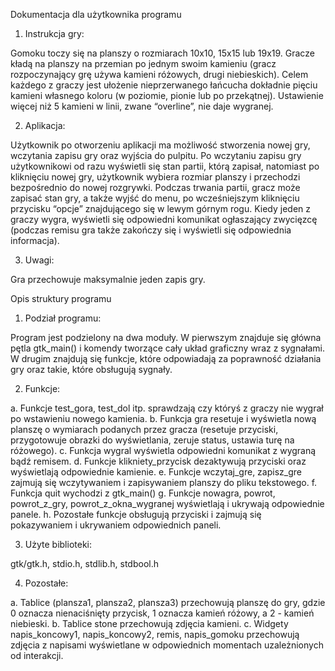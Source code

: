 Dokumentacja dla użytkownika programu

1. Instrukcja gry:

Gomoku toczy się na planszy o rozmiarach 10x10, 15x15 lub 19x19.
Gracze kładą na planszy na przemian po jednym swoim kamieniu (gracz
rozpoczynający grę używa kamieni różowych, drugi niebieskich). Celem każdego
z graczy jest ułożenie nieprzerwanego łańcucha dokładnie pięciu kamieni
własnego koloru (w poziomie, pionie lub po przekątnej). Ustawienie więcej niż
5 kamieni w linii, zwane “overline”, nie daje wygranej.

2. Aplikacja:

Użytkownik po otworzeniu aplikacji ma możliwość stworzenia nowej gry,
wczytania zapisu gry oraz wyjścia do pulpitu. Po wczytaniu zapisu gry
użytkownikowi od razu wyświetli się stan partii, którą zapisał, natomiast po
kliknięciu nowej gry, użytkownik wybiera rozmiar planszy i przechodzi
bezpośrednio do nowej rozgrywki. Podczas trwania partii, gracz może zapisać
stan gry, a także wyjść do menu, po wcześniejszym kliknięciu przycisku “opcje”
znajdującego się w lewym górnym rogu. Kiedy jeden z graczy wygra, wyświetli
się odpowiedni komunikat ogłaszający zwycięzcę (podczas remisu gra także
zakończy się i wyświetli się odpowiednia informacja).

3. Uwagi:

Gra przechowuje maksymalnie jeden zapis gry.


Opis struktury programu

1. Podział programu:

Program jest podzielony na dwa moduły. W pierwszym znajduje się
główna pętla gtk_main() i komendy tworzące cały układ graficzny wraz z
sygnałami. W drugim znajdują się funkcje, które odpowiadają za poprawność
działania gry oraz takie, które obsługują sygnały.

2. Funkcje:

a. Funkcje test_gora, test_dol itp. sprawdzają czy któryś z graczy nie wygrał
  po wstawieniu nowego kamienia.
b. Funkcja gra resetuje i wyświetla nową planszę o wymiarach podanych
  przez gracza (resetuje przyciski, przygotowuje obrazki do wyświetlania,
  zeruje status, ustawia turę na różowego).
c. Funkcja wygral wyświetla odpowiedni komunikat z wygraną bądź
  remisem.
d. Funkcje klikniety_przycisk dezaktywują przyciski oraz wyświetlają
  odpowiednie kamienie.
e. Funkcje wczytaj_gre, zapisz_gre zajmują się wczytywaniem i
  zapisywaniem planszy do pliku tekstowego.
f. Funkcja quit wychodzi z gtk_main()
g. Funkcje nowagra, powrot, powrot_z_gry, powrot_z_okna_wygranej
  wyświetlają i ukrywają odpowiednie panele.
h. Pozostałe funkcje obsługują przyciski i zajmują się pokazywaniem i
  ukrywaniem odpowiednich paneli.
  
3. Użyte biblioteki:

gtk/gtk.h, stdio.h, stdlib.h, stdbool.h

4. Pozostałe:

a. Tablice (plansza1, plansza2, plansza3) przechowują planszę do gry, gdzie
  0 oznacza nienaciśnięty przycisk, 1 oznacza kamień różowy, a 2 - kamień
  niebieski.
b. Tablice stone przechowują zdjęcia kamieni.
c. Widgety napis_koncowy1, napis_koncowy2, remis, napis_gomoku
  przechowują zdjęcia z napisami wyświetlane w odpowiednich
  momentach uzależnionych od interakcji.
